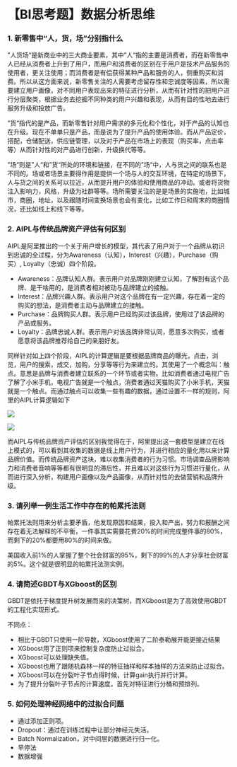 # 【BI思考题】数据分析思维

### 1. 新零售中“人，货，场”分别指什么

”人货场“是新商业中的三大商业要素，其中”人“指的主要是消费者，而在新零售中人已经从消费者上升到了用户，而用户和消费者的区别在于用户是技术产品服务的使用者，更关注使用；而消费者是有偿获得某种产品和服务的人，侧重购买和消费。所以从这方面来说，新零售关注的人需要考虑留存性和忠诚度等因素，所以需要建立用户画像，对不同用户表现出来的特征进行分析，从而有针对性的把用户进行分层聚类，根据业务去挖掘不同种类的用户兴趣和表现，从而有目的性地去进行服务升级和投放广告。

”货“指代的是产品，而新零售针对用户需求的多元化和个性化，对于产品的认知也在升级。现在不单单只是产品，而是说为了提升产品的使用体验。而从产品定价，搭配，仓储配送，供应链管理，以及对于产品在市场上的表现（购买率，点击率等）从而针对性的对产品进行创新，升级换代等等。

”场“则是”人“和”货“所处的环境和链接，在不同的”场“中，人与货之间的联系也是不同的。场或者场景主要得作用是提供一个场与人的交互环境，在特定的场景下，人与货之间的关系可以拉近，从而提升用户的体验和使用商品的冲动。或者将货物注入影响力，风格，升级为社群等等。场所需要关注的是是场景的实施地，比如城市，商圈，地址，以及跟随时间变换场景也会有变化，比如工作日和周末的商圈情况，还比如线上和线下等等。

### 2. AIPL与传统品牌资产评估有何区别

AIPL是阿里推出的一个关于用户增长的模型，其代表了用户对于一个品牌从初识到忠诚的全过程，分为Awareness（认知），Interest（兴趣），Purchase（购买）, Loyalty（忠诚）四个阶段。

- Awareness：品牌认知人群。表示用户对品牌刚刚建立认知，了解到有这个品牌、是干啥用的，是消费者相对被动与品牌建立的接触。
- Interest：品牌兴趣人群。表示用户对这个品牌在有一定兴趣，存在着一定的购买的想法，是消费者主动与品牌建立的接触。
- Purchase：品牌购买人群。表示用户已经购买过该品牌，使用过了该品牌的产品或服务。
- Loyalty：品牌忠诚人群。表示用户对该品牌非常认同，愿意多次购买，或者愿意将该品牌推荐给自己的亲朋好友。

同样针对如上四个阶段，AIPL的计算逻辑是要根据品牌商品的曝光，点击，浏览，用户的搜索，成交，加购，分享等等行为来建立的。其使用了一个概念叫：触点。意思是品牌与消费者建立联系的一个环节或者实物。比如消费者通过电视广告了解了小米手机，电视广告就是一个触点，消费者通过天猫购买了小米手机，天猫就是一个触点。而通过触点可以收集一些有趣的数据，通过设置不一样的规则，阿里的AIPL计算逻辑如下

![](https://gitee.com/zhanghang23/picture_bed/raw/master/data%20science/1.jpg)

![](https://gitee.com/zhanghang23/picture_bed/raw/master/data%20science/2.jpg)

而AIPL与传统品牌资产评估的区别我觉得在于，阿里提出这一套模型是建立在线上模式的，可以看到其收集的数据是线上用户行为，并进行相应的量化用以来计算品牌价值。而传统品牌资产这块，难以收集消费者的行为习惯。市场调查品牌影响力和消费者音响等等都有很明显的滞后性，并且难以对这些行为习惯进行量化，从而进行深入分析，构建用户画像以及产品画像，从而针对性的去做营销和品牌升级。

### 3. 请列举一例生活工作中存在的帕累托法则

帕累托法则用来分析主要矛盾，他发现原因和结果，投入和产出，努力和报酬之间存在着无法解释的不平衡，一件事其实需要花费20%的时间完成整件事的80%，而剩下的20%都要用80%的时间来做。

美国收入前1%的人掌握了整个社会财富的95%，剩下的99%的人才分享社会财富的5%。这个就是很明显的帕累托法测实例。

### 4. 请简述GBDT与XGboost的区别

GBDT是依托于梯度提升树发展而来的决策树，而XGboost是为了高效使用GBDT的工程化实现形式。

不同点：

- 相比于GBDT只使用一阶导数，XGboost使用了二阶泰勒展开能更接近结果
- XGboost用了正则项来控制复杂度防止过拟合。
- XGboost可以处理缺失值。
- XGboost也用了跟随机森林一样的特征抽样和样本抽样的方法来防止过拟合。
- XGboost可以在分裂叶子节点得时候，计算gain执行并行计算。
- 为了提升分裂叶子节点的计算速度，首先对特征进行分桶和预排列。

### 5. 如何处理神经网络中的过拟合问题

- 通过添加正则项。
- Dropout：通过在训练过程中让部分神经元失活。
- Batch Normalization，对中间层的数据进行归一化。
- 早停法
- 数据增强